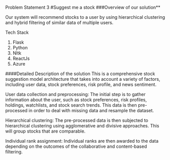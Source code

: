 Problem Statement 3
#Suggest me a stock
###Overview of our solution​**

Our system will recommend stocks to a user by using hierarchical clustering and hybrid filtering of similar data of multiple users.​

 

Tech Stack
  1. Flask
  2. Python
  3. Nltk
  4. ReactJs
  5. Azure

####Detailed Description of the solution​
This is a comprehensive stock suggestion model architecture that takes into account a variety of factors, including user data, stock preferences, risk profile, and news sentiment.​

User data collection and preprocessing: The initial step is to gather information about the user, such as stock preferences, risk profiles, holdings, watchlists, and stock search trends. This data is then pre-processed in order to deal with missing data and resample the dataset.​

Hierarchical clustering: The pre-processed data is then subjected to hierarchical clustering using agglomerative and divisive approaches. This will group stocks that are comparable.​

Individual rank assignment: Individual ranks are then awarded to the data depending on the outcomes of the collaborative and content-based filtering.​
